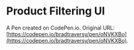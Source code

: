 # Product Filtering UI

A Pen created on CodePen.io. Original URL: [https://codepen.io/bradtraversy/pen/oNVKXBo](https://codepen.io/bradtraversy/pen/oNVKXBo).

